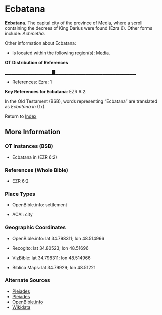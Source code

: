# Ecbatana
**Ecbatana**. 
The capital city of the province of Media, where a scroll containing the decrees of King Darius were found (Ezra 6). 
Other forms include: 
*Achmetha*. 




Other information about Ecbatana:


* Is located within the following region(s): 
[Media](Media.md). 


**OT Distribution of References**

▁▁▁▁▁▁▁▁▁▁▁▁▁▁█▁▁▁▁▁▁▁▁▁▁▁▁▁▁▁▁▁▁▁▁▁▁▁▁
* References: Ezra: 1



**Key References for Ecbatana**: 
EZR 6:2. 


In the Old Testament (BSB), words representing “Ecbatana” are translated as 
*Ecbatana in* (1x). 




Return to [Index](00-Index.md)

## More Information

### OT Instances (BSB)

* Ecbatana in (EZR 6:2)



### References (Whole Bible)

* EZR 6:2


### Place Types

* OpenBible.info: settlement

* ACAI: city



### Geographic Coordinates

* OpenBible.info: lat 34.798311; lon 48.514966

* Recogito: lat 34.80523; lon 48.51696

* VizBible: lat 34.798311; lon 48.514966

* Biblica Maps: lat 34.79929; lon 48.51221



### Alternate Sources

* [Pleiades](https://pleiades.stoa.org/places/903021)
* [Pleiades](http://pleiades.stoa.org/places/903021)
* [OpenBible.info](https://www.openbible.info/geo/ancient/a212ef7)
* [Wikidata](http://www.wikidata.org/entity/Q696193)



